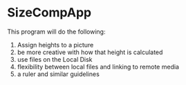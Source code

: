 # SizeCompApp
This program will do the following:
1. Assign heights to a picture
  1. be more creative with how that height is calculated
1. use files on the Local Disk
  1. flexibility between local files and linking to remote media
1. a ruler and similar guidelines
